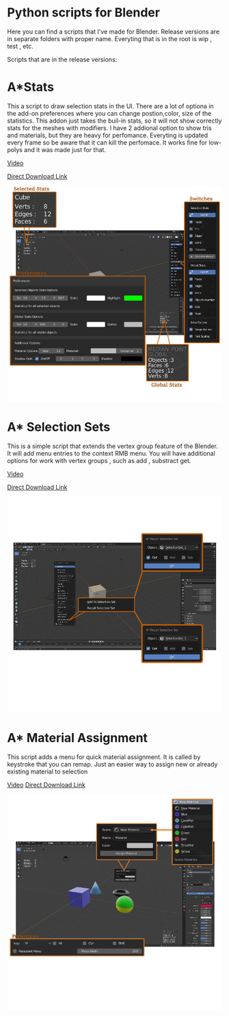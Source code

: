 Python scripts for Blender
========================== 
Here you can find a scripts that I've made for Blender. Release versions are in separate folders with proper name. Everyting that is in the root is wip , test , etc.

Scripts that are in the release versions:

# A*Stats

This a script to draw selection stats in the UI. There are a lot of optiona in the add-on preferences where you can change postion,color, size of the statistics.
This addon just takes the buil-in stats, so it will not show correctly stats for the meshes with modifiers.
I have 2 addional option to show tris and materials, but they are heavy for perfomance. Everyting is updated every frame so be aware that it can kill the perfomace. It works fine for low-polys and it was made just for that.

[Video](https://www.youtube.com/watch?v=6Ra_2eng3XE&t=83s)

[Direct Download Link](https://github.com/YuriyAndropov/blenderPython/raw/master/AStats/AStats.zip)

![Astats](https://github.com/YuriyAndropov/blenderPython/blob/master/img/AStats.png)

# A* Selection Sets
This is a simple script that extends the vertex group feature of the Blender. It will add menu entries to the context RMB menu. You will have additional options for work with vertex groups , such as add , substract get.

[Video](https://www.youtube.com/watch?v=w9HJxmjrjaM&t=54s)

[Direct Download Link](https://github.com/YuriyAndropov/blenderPython/raw/master/ASelctionSets/ASelSet.zip)

![ASelSet](https://github.com/YuriyAndropov/blenderPython/blob/master/img/ASelSet.png)


# A* Material Assignment

This script adds a menu for quick material assignment. It is called by keystroke that you can remap. Just an easier way to assign new or already existing material to selection

[Video](https://www.youtube.com/watch?v=06zMRZzpbZc&t=3s)
[Direct Download Link](https://github.com/YuriyAndropov/blenderPython/raw/master/AMaAs/AMaAs.zip)

![AMas](https://github.com/YuriyAndropov/blenderPython/blob/master/img/AMat.png)

